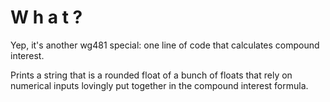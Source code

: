 # W h a t ?
Yep, it's another wg481 special: one line of code that calculates compound interest.

Prints a string that is a rounded float of a bunch of floats that rely on numerical inputs lovingly put together in the compound interest formula.
